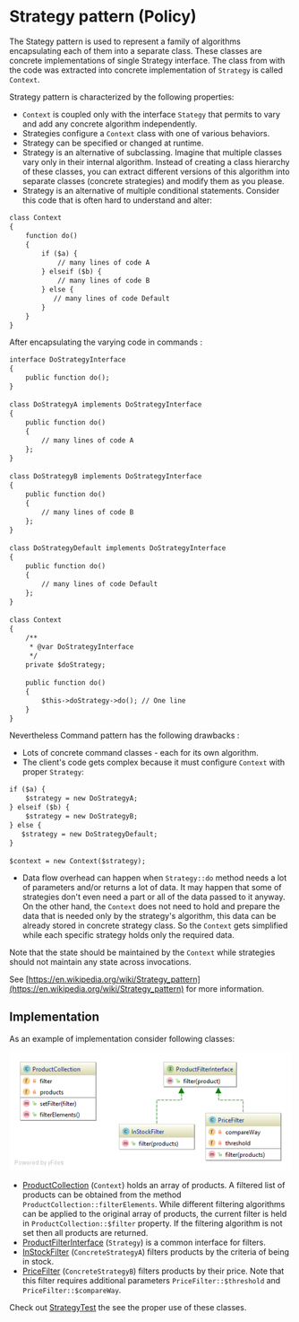 Strategy pattern (Policy)
=========================

The Stategy pattern is used to represent a family of algorithms encapsulating each of them into a separate class.
These classes are concrete implementations of single Strategy interface.
The class from with the code was extracted into concrete implementation of `Strategy` is called `Context`.

Strategy pattern is characterized by the following properties:

- `Context` is coupled only with the interface `Stategy` that permits to vary and add any concrete algorithm independently.
- Strategies configure a `Context` class with one of various behaviors.
- Strategy can be specified or changed at runtime.
- Strategy is an alternative of subclassing. Imagine that multiple classes vary only in their internal algorithm. 
Instead of creating a class hierarchy of these classes, you can extract different versions of this algorithm 
into separate classes (concrete strategies) and modify them as you please.
- Strategy is an alternative of multiple conditional statements. Consider this code that is often hard to understand and alter:

```
class Context 
{
    function do() 
    {
        if ($a) {
            // many lines of code A
        } elseif ($b) {
            // many lines of code B
        } else {
           // many lines of code Default
        }
    }
}
```

After encapsulating the varying code in commands :

```
interface DoStrategyInterface 
{
    public function do();
}

class DoStrategyA implements DoStrategyInterface
{
    public function do() 
    {
        // many lines of code A
    };
}

class DoStrategyB implements DoStrategyInterface
{
    public function do() 
    {
        // many lines of code B
    };
}

class DoStrategyDefault implements DoStrategyInterface
{
    public function do() 
    {
        // many lines of code Default
    };
}

class Context 
{
    /**
     * @var DoStrategyInterface
     */ 
    private $doStrategy;
    
    public function do() 
    {
        $this->doStrategy->do(); // One line
    }
}
```

Nevertheless Command pattern has the following drawbacks :

- Lots of concrete command classes - each for its own algorithm.
- The client's code gets complex because it must configure `Context` with proper `Strategy`:

```
if ($a) {
    $strategy = new DoStrategyA;
} elseif ($b) {
    $strategy = new DoStrategyB;
} else {
   $strategy = new DoStrategyDefault;
}

$context = new Context($strategy);
```

- Data flow overhead can happen when `Strategy::do` method needs a lot of parameters and/or returns a lot of data.
It may happen that some of strategies don't even need a part or all of the data passed to it anyway. 
On the other hand, the `Context` does not need to hold and prepare the data that is needed only by the strategy's algorithm,
this data can be already stored in concrete strategy class. 
So the `Context` gets simplified while each specific strategy holds only the required data. 

Note that the state should be maintained  by  the `Context` while strategies should not maintain any state across invocations.

See [https://en.wikipedia.org/wiki/Strategy_pattern](https://en.wikipedia.org/wiki/Strategy_pattern) for more information.

## Implementation

As an example of implementation consider following classes:  

![Strategy pattern class diagram](doc/Strategy.png)

- [ProductCollection] (`Context`) holds an array of products. A filtered list of products can be obtained from the method 
`ProductCollection::filterElements`. While different filtering algorithms can be applied to the original array of products, 
the current filter is held in `ProductCollection::$filter` property. If the filtering algorithm is not set 
then all products are returned. 
- [ProductFilterInterface] (`Strategy`) is a common interface for filters. 
- [InStockFilter] (`ConcreteStrategyA`) filters products by the criteria of being in stock.
- [PriceFilter] (`ConcreteStrategyB`) filters products by their price. Note that this filter requires additional 
parameters `PriceFilter::$threshold` and `PriceFilter::$compareWay`.

Check out [StrategyTest] the see the proper use of these classes.

[ProductCollection]: ProductCollection.php
[ProductFilterInterface]: ProductFilterInterface.php
[InStockFilter]: InStockFilter.php
[PriceFilter]: PriceFilter.php
[StrategyTest]: Test/StrategyTest.php

